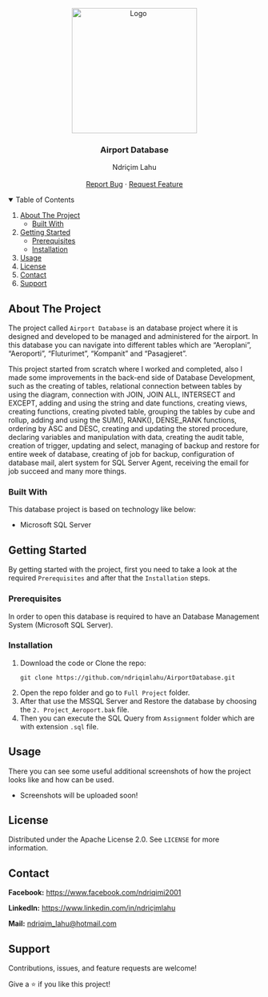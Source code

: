 <!-- PROJECT LOGO -->
<p align="center">
  <img src="https://github.com/ndriqimlahu/NdriqimLahuPortfolio/blob/main/assets/img/portfolio/AirportDatabase.png" alt="Logo" width="250" height="250">
  <h3 align="center">Airport Database</h3>
  <p align="center">
    Ndriçim Lahu
    <br>
    <br>
    <a href="https://github.com/ndriqimlahu/AirportDatabase/issues">Report Bug</a>
    ·
    <a href="https://github.com/ndriqimlahu/AirportDatabase/issues">Request Feature</a>
  </p>
</p>


<!-- TABLE OF CONTENTS -->
<details open="open">
  <summary>Table of Contents</summary>
  <ol>
    <li>
      <a href="#about-the-project">About The Project</a>
      <ul>
        <li><a href="#built-with">Built With</a></li>
      </ul>
    </li>
    <li>
      <a href="#getting-started">Getting Started</a>
      <ul>
        <li><a href="#prerequisites">Prerequisites</a></li>
        <li><a href="#installation">Installation</a></li>
      </ul>
    </li>
    <li><a href="#usage">Usage</a></li>
    <li><a href="#license">License</a></li>
    <li><a href="#contact">Contact</a></li>
    <li><a href="#support">Support</a></li>
  </ol>
</details>


<!-- ABOUT THE PROJECT -->
## About The Project

The project called `Airport Database` is an database project where it is designed and developed to be managed and administered for the airport. In this database you can navigate into different tables which are “Aeroplani”, “Aeroporti”, “Fluturimet”, “Kompanit” and “Pasagjeret”.

This project started from scratch where I worked and completed, also I made some improvements in the back-end side of Database Development, such as the creating of tables,  relational connection between tables by using the diagram, connection with JOIN, JOIN ALL, INTERSECT and EXCEPT, adding and using the string and date functions, creating views, creating functions, creating pivoted table, grouping the tables by cube and rollup, adding and using the SUM(), RANK(), DENSE_RANK functions, ordering by ASC and DESC, creating and updating the stored procedure, declaring variables and manipulation with data, creating the audit table, creation of trigger, updating and select, managing of backup and restore for entire week of database, creating of job for backup, configuration of database mail, alert system for SQL Server Agent, receiving the email for job succeed and many more things.


### Built With

This database project is based on technology like below:

* Microsoft SQL Server


<!-- GETTING STARTED -->
## Getting Started

By getting started with the project, first you need to take a look at the required `Prerequisites` and after that the `Installation` steps.


### Prerequisites

In order to open this database is required to have an Database Management System (Microsoft SQL Server).


### Installation

1. Download the code or Clone the repo:
   ```terminal
   git clone https://github.com/ndriqimlahu/AirportDatabase.git
   ```
2. Open the repo folder and go to `Full Project` folder.
3. After that use the MSSQL Server and Restore the database by choosing the `2. Project_Aeroport.bak` file.
4. Then you can execute the SQL Query from `Assignment` folder which are with extension `.sql` file.


<!-- USAGE -->
## Usage

There you can see some useful additional screenshots of how the project looks like and how can be used.

* Screenshots will be uploaded soon!


<!-- LICENSE -->
## License

Distributed under the Apache License 2.0. See `LICENSE` for more information.


<!-- CONTACT -->
## Contact

**Facebook:** https://www.facebook.com/ndriqimi2001

**LinkedIn:** https://www.linkedin.com/in/ndriçimlahu

**Mail:** ndriqim_lahu@hotmail.com


<!-- SUPPORT -->
## Support

Contributions, issues, and feature requests are welcome!

Give a ⭐️ if you like this project!
